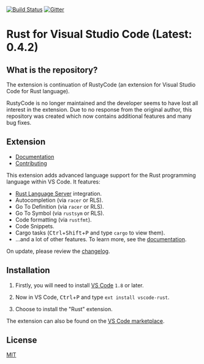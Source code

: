 [![Build Status](https://api.travis-ci.org/editor-rs/vscode-rust.svg)](https://travis-ci.org/editor-rs/vscode-rust)
[![Gitter](https://img.shields.io/gitter/room/nwjs/nw.js.svg)](https://gitter.im/vscode-rust/Lobby)

# Rust for Visual Studio Code (Latest: 0.4.2)

## What is the repository?

The extension is continuation of RustyCode (an extension for Visual Studio Code for Rust language).

RustyCode is no longer maintained and the developer seems to have lost all interest in the extension. Due to no response from the original author, this repository was created which now contains additional features and many bug fixes.

## Extension

- [Documentation](https://github.com/KalitaAlexey/vscode-rust/blob/master/doc/main.md)
- [Contributing](https://github.com/KalitaAlexey/vscode-rust/blob/master/CONTRIBUTING.md)

This extension adds advanced language support for the Rust programming language within VS Code. It features:

- [Rust Language Server](https://github.com/rust-lang-nursery/rls) integration.
- Autocompletion (via `racer` or RLS).
- Go To Definition (via `racer` or RLS).
- Go To Symbol (via `rustsym` or RLS).
- Code formatting (via `rustfmt`).
- Code Snippets.
- Cargo tasks (<kbd>Ctrl</kbd>+<kbd>Shift</kbd>+<kbd>P</kbd> and type `cargo` to view them).
- …and a lot of other features. To learn more, see the [documentation](https://github.com/KalitaAlexey/vscode-rust/blob/master/doc/main.md).

On update, please review the [changelog](https://github.com/KalitaAlexey/vscode-rust/blob/master/CHANGELOG.md).

## Installation

1. Firstly, you will need to install [VS Code](https://code.visualstudio.com/) `1.8` or later.

2. Now in VS Code, <kbd>Ctrl</kbd>+<kbd>P</kbd> and type `ext install vscode-rust`.

3. Choose to install the "Rust" extension.

The extension can also be found on the [VS Code marketplace](https://marketplace.visualstudio.com/items?itemName=kalitaalexey.vscode-rust).

## License

[MIT](https://github.com/KalitaAlexey/vscode-rust/blob/master/LICENSE)
